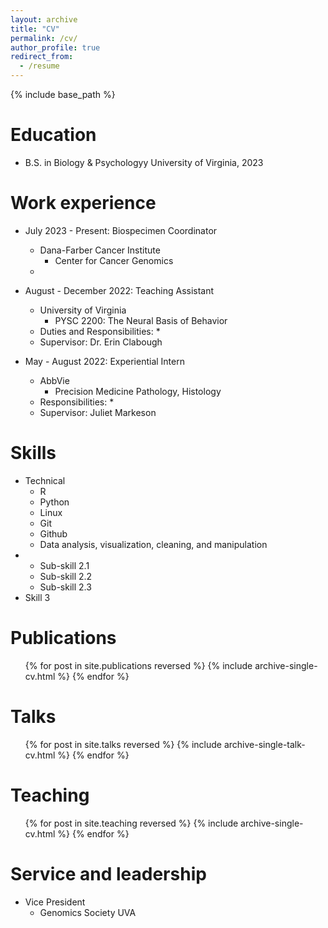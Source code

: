 ```yaml
---
layout: archive
title: "CV"
permalink: /cv/
author_profile: true
redirect_from:
  - /resume
---
```


{% include base_path %}

Education
======
* B.S. in Biology & Psychologyy
University of Virginia, 2023

Work experience
======
* July 2023 - Present: Biospecimen Coordinator
  * Dana-Farber Cancer Institute
    * Center for Cancer Genomics
  * 

* August - December 2022: Teaching Assistant
  * University of Virginia
    * PYSC 2200: The Neural Basis of    Behavior
  * Duties and Responsibilities:
    * 
  * Supervisor: Dr. Erin Clabough

* May - August 2022: Experiential Intern
  * AbbVie
    * Precision Medicine Pathology, Histology
  * Responsibilities:
    * 
  * Supervisor: Juliet Markeson
  
Skills
======
* Technical
  * R
  * Python
  * Linux
  * Git
  * Github
  * Data analysis, visualization, cleaning, and manipulation
*  
  * Sub-skill 2.1
  * Sub-skill 2.2
  * Sub-skill 2.3
* Skill 3

Publications
======
  <ul>{% for post in site.publications reversed %}
    {% include archive-single-cv.html %}
  {% endfor %}</ul>
  
Talks
======
  <ul>{% for post in site.talks reversed %}
    {% include archive-single-talk-cv.html  %}
  {% endfor %}</ul>
  
Teaching
======
  <ul>{% for post in site.teaching reversed %}
    {% include archive-single-cv.html %}
  {% endfor %}</ul>
  
Service and leadership
======
* Vice President
  * Genomics Society UVA

